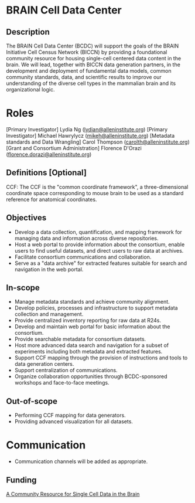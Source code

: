 # BRAIN Cell Data Center
## Description
The BRAIN Cell Data Center (BCDC) will support the goals of the BRAIN Initiative Cell Census Network (BICCN) by providing a foundational community resource for housing single-cell centered data content in the brain. We will lead, together with BICCN data generation partners, in the development and deployment of fundamental data models, common community standards, data, and scientific results to improve our understanding of the diverse cell types in the mammalian brain and its organizational logic. 

# Roles
[Primary Investigator] Lydia Ng (lydian@alleninstitute.org)
[Primary Investigator] Michael Hawrylycz (mikeh@alleninstitute.org)
[Metadata standards and Data Wrangling] Carol Thompson (carolth@alleninstitute.org)   
[Grant and Consortium Administration] Florence D'Orazi (florence.dorazi@alleninstitute.org)   

## Definitions [Optional]
CCF: The CCF is the "common coordinate framework", a three-dimensional coordinate space corresponding to mouse brain to be used as a standard reference for anatomical coordinates. 

## Objectives
- Develop a data collection, quantification, and mapping framework for managing data and information across diverse repositories.
- Host a web portal to provide information about the consortium, enable users to find useful datasets, and direct users to raw data at archives.
- Facilitate consortium communications and collaboration. 
- Serve as a "data archive" for extracted features suitable for search and navigation in the web portal.

## In-scope
- Manage metadata standards and achieve community alignment.
- Develop policies, processes and infrastructure to support metadata collection and management.
- Provide centralized inventory reporting for raw data at R24s.
- Develop and maintain web portal for basic information about the consortium.
- Provide searchable metadata for consortium datasets.
- Host more advanced data search and navigation for a subset of experiments including both metadata and extracted features.
- Support CCF mapping through the provision of instructions and tools to data generation centers.
- Support centralization of communications. 
- Organize collaboration opportunities through BCDC-sponsored workshops and face-to-face meetings.

## Out-of-scope
- Performing CCF mapping for data generators.
- Providing advanced visualization for all datasets.

# Communication
- Communication channels will be added as appropriate.

## Funding
[A Community Resource for Single Cell Data in the Brain](https://projectreporter.nih.gov/project_info_description.cfm?aid=9415946&icde=36177968&ddparam=&ddvalue=&ddsub=&cr=1&csb=default&cs=ASC&pball=)
